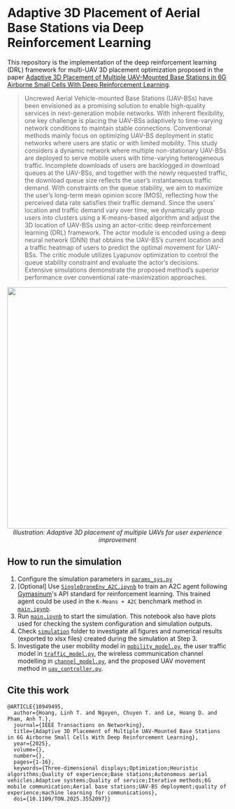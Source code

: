 # Adaptive 3D Placement of Aerial Base Stations via Deep Reinforcement Learning

This repository is the implementation of the deep reinforcement learning (DRL) framework for multi-UAV 3D placement optimization proposed in the paper [Adaptive 3D Placement of Multiple UAV-Mounted Base Stations in 6G Airborne Small Cells With Deep Reinforcement Learning](https://ieeexplore.ieee.org/document/10949495).

> Uncrewed Aerial Vehicle-mounted Base Stations (UAV-BSs) have been envisioned as a promising solution to enable high-quality services in next-generation mobile networks. With inherent flexibility, one key challenge is placing the UAV-BSs adaptively to time-varying network conditions to maintain stable connections. Conventional methods mainly focus on optimizing UAV-BS deployment in static networks where users are static or with limited mobility. This study considers a dynamic network where multiple non-stationary UAV-BSs are deployed to serve mobile users with time-varying heterogeneous traffic. Incomplete downloads of users are backlogged in download queues at the UAV-BSs, and together with the newly requested traffic, the download queue size reflects the user’s instantaneous traffic demand. With constraints on the queue stability, we aim to maximize the user’s long-term mean opinion score (MOS), reflecting how the perceived data rate satisfies their traffic demand. Since the users’ location and traffic demand vary over time, we dynamically group users into clusters using a K-means-based algorithm and adjust the 3D location of UAV-BSs using an actor-critic deep reinforcement learning (DRL) framework. The actor module is encoded using a deep neural network (DNN) that obtains the UAV-BS’s current location and a traffic heatmap of users to predict the optimal movement for UAV-BSs. The critic module utilizes Lyapunov optimization to control the queue stability constraint and evaluate the actor’s decisions. Extensive simulations demonstrate the proposed method’s superior performance over conventional rate-maximization approaches.

<p align="center">
  <img src="simulation/proposed-1000s.gif"  width="550"><br>
  <em>Illustration: Adaptive 3D placement of multiple UAVs for user experience improvement</em>
</p>

## How to run the simulation
1. Configure the simulation parameters in [`params_sys.py`](params_sys.py)
2. [Optional] Use [`SingleDroneEnv_A2C.ipynb`](SingleDroneEnv_A2C.ipynb) to train an A2C agent following [Gymasinum](https://gymnasium.farama.org/)'s API standard for reinforcement learning. This trained agent could be used in the `K-Means + A2C` benchmark method in [`main.ipynb`](main.ipynb).
3. Run [`main.ipynb`](main.ipynb) to start the simulation. This notebook also have plots used for checking the system configuration and simulation outputs.
4. Check [`simulation`](simulation) folder to investigate all figures and numerical results (exported to xlsx files) created during the simulation at Step 3.
5. Investigate the user mobility model in [`mobility_model.py`](mobility_model.py), the user traffic model in [`traffic_model.py`](traffic_model.py), the wireless communication channel modelling in [`channel_model.py`](channel_model.py), and the proposed UAV movement method in [`uav_controller.py`](uav_controller.py).

## Cite this work
```
@ARTICLE{10949495,
  author={Hoang, Linh T. and Nguyen, Chuyen T. and Le, Hoang D. and Pham, Anh T.},
  journal={IEEE Transactions on Networking}, 
  title={Adaptive 3D Placement of Multiple UAV-Mounted Base Stations in 6G Airborne Small Cells With Deep Reinforcement Learning}, 
  year={2025},
  volume={},
  number={},
  pages={1-16},
  keywords={Three-dimensional displays;Optimization;Heuristic algorithms;Quality of experience;Base stations;Autonomous aerial vehicles;Adaptive systems;Quality of service;Iterative methods;6G mobile communication;Aerial base stations;UAV-BS deployment;quality of experience;machine learning for communications},
  doi={10.1109/TON.2025.3552097}}
```
